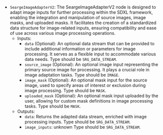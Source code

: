 - `SeargeImageAdapterV2`: The SeargeImageAdapterV2 node is designed to adapt image inputs for further processing within the SDXL framework, enabling the integration and manipulation of source images, image masks, and uploaded masks. It facilitates the creation of a standardized data structure for image-related inputs, ensuring compatibility and ease of use across various image processing operations.
    - Inputs:
        - `data` (Optional): An optional data stream that can be provided to include additional information or parameters for image processing. It serves as a flexible input to accommodate various data needs. Type should be `SRG_DATA_STREAM`.
        - `source_image` (Optional): An optional image input representing the primary source image for processing. It plays a crucial role in image adaptation tasks. Type should be `IMAGE`.
        - `image_mask` (Optional): An optional mask input for the source image, used to specify areas of interest or exclusion during image processing. Type should be `MASK`.
        - `uploaded_mask` (Optional): An optional mask input uploaded by the user, allowing for custom mask definitions in image processing tasks. Type should be `MASK`.
    - Outputs:
        - `data`: Returns the adapted data stream, enriched with image processing inputs. Type should be `SRG_DATA_STREAM`.
        - `image_inputs`: unknown Type should be `SRG_DATA_STREAM`.
